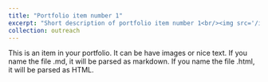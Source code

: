 ```yaml
---
title: "Portfolio item number 1"
excerpt: "Short description of portfolio item number 1<br/><img src='/images/500x300.png'>"
collection: outreach
---
```


This is an item in your portfolio. It can be have images or nice text. If you name the file .md, it will be parsed as markdown. If you name the file .html, it will be parsed as HTML. 
